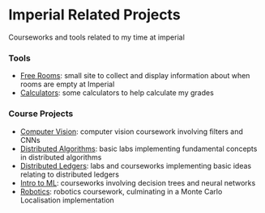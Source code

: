 # Imperial Related Projects
Courseworks and tools related to my time at imperial

### Tools
- [Free Rooms](./freerooms): small site to collect and display information about when rooms are empty at Imperial
- [Calculators](./imperial_grade_calculators/): some calculators to help calculate my grades

### Course Projects
- [Computer Vision](./computer_vision/): computer vision coursework involving filters and CNNs
- [Distributed Algorithms](./distributed_algorithms/): basic labs implementing fundamental concepts in distributed algorithms
- [Distributed Ledgers](./distributed_ledgers/): labs and courseworks implementing basic ideas relating to distributed ledgers
- [Intro to ML](./intro_to_ml/): courseworks involving decision trees and neural networks
- [Robotics](./robotics/): robotics coursework, culminating in a Monte Carlo Localisation implementation
